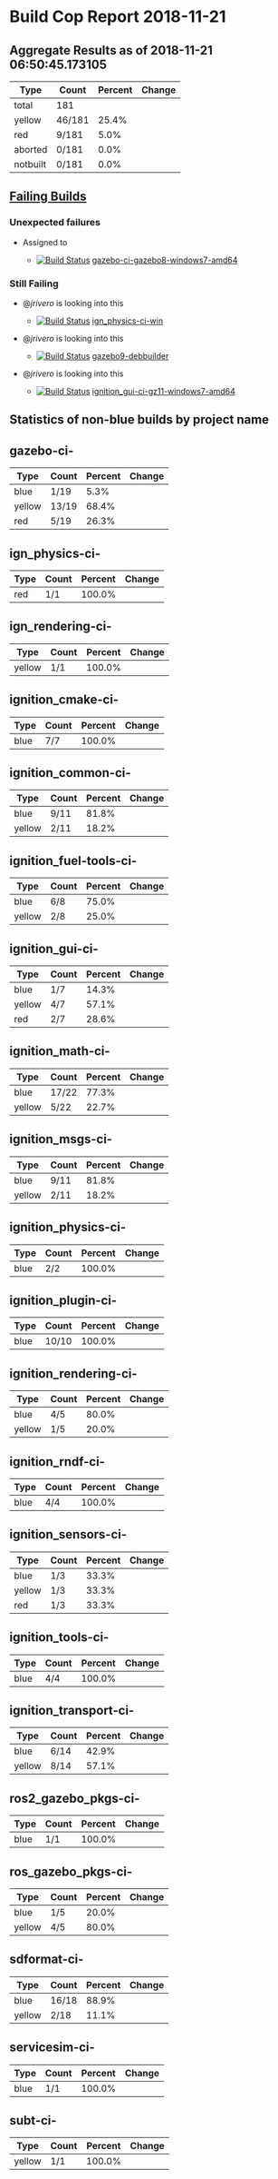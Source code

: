 # Build Cop Report 2018-11-21

## Aggregate Results as of 2018-11-21 06:50:45.173105

| Type | Count | Percent | Change |
|--|--|--|--|
| total | 181 | |  |
| yellow | 46/181 | 25.4% |  |
| red | 9/181 | 5.0% |  |
| aborted | 0/181 | 0.0% |  |
| notbuilt | 0/181 | 0.0% |  |

## [Failing Builds](https://build.osrfoundation.org/view/main/view/BuildCopFail/)


### Unexpected failures


* Assigned to

    * [![Build Status](https://build.osrfoundation.org/job/gazebo-ci-gazebo8-windows7-amd64//badge/icon)](https://build.osrfoundation.org/job/gazebo-ci-gazebo8-windows7-amd64/) [gazebo-ci-gazebo8-windows7-amd64](https://build.osrfoundation.org/job/gazebo-ci-gazebo8-windows7-amd64/)


### Still Failing

* @_jrivero_ is looking into this

    * [![Build Status](https://build.osrfoundation.org/job/ign_physics-ci-win//badge/icon)](https://build.osrfoundation.org/job/ign_physics-ci-win/) [ign_physics-ci-win](https://build.osrfoundation.org/job/ign_physics-ci-win/)

* @_jrivero_ is looking into this

    * [![Build Status](https://build.osrfoundation.org/job/gazebo9-debbuilder//badge/icon)](https://build.osrfoundation.org/job/gazebo9-debbuilder/) [gazebo9-debbuilder](https://build.osrfoundation.org/job/gazebo9-debbuilder/)


* @_jrivero_ is looking into this

    * [![Build Status](https://build.osrfoundation.org/job/ignition_gui-ci-gz11-windows7-amd64//badge/icon)](https://build.osrfoundation.org/job/ignition_gui-ci-gz11-windows7-amd64/) [ignition_gui-ci-gz11-windows7-amd64](https://build.osrfoundation.org/job/ignition_gui-ci-gz11-windows7-amd64/)


## Statistics of non-blue builds by project name


## gazebo-ci-

| Type | Count | Percent | Change |
|--|--|--|--|
| blue | 1/19 | 5.3% |  |
| yellow | 13/19 | 68.4% |  |
| red | 5/19 | 26.3% |  |

## ign_physics-ci-

| Type | Count | Percent | Change |
|--|--|--|--|
| red | 1/1 | 100.0% |  |

## ign_rendering-ci-

| Type | Count | Percent | Change |
|--|--|--|--|
| yellow | 1/1 | 100.0% |  |

## ignition_cmake-ci-

| Type | Count | Percent | Change |
|--|--|--|--|
| blue | 7/7 | 100.0% |  |

## ignition_common-ci-

| Type | Count | Percent | Change |
|--|--|--|--|
| blue | 9/11 | 81.8% |  |
| yellow | 2/11 | 18.2% |  |

## ignition_fuel-tools-ci-

| Type | Count | Percent | Change |
|--|--|--|--|
| blue | 6/8 | 75.0% |  |
| yellow | 2/8 | 25.0% |  |

## ignition_gui-ci-

| Type | Count | Percent | Change |
|--|--|--|--|
| blue | 1/7 | 14.3% |  |
| yellow | 4/7 | 57.1% |  |
| red | 2/7 | 28.6% |  |

## ignition_math-ci-

| Type | Count | Percent | Change |
|--|--|--|--|
| blue | 17/22 | 77.3% |  |
| yellow | 5/22 | 22.7% |  |

## ignition_msgs-ci-

| Type | Count | Percent | Change |
|--|--|--|--|
| blue | 9/11 | 81.8% |  |
| yellow | 2/11 | 18.2% |  |

## ignition_physics-ci-

| Type | Count | Percent | Change |
|--|--|--|--|
| blue | 2/2 | 100.0% |  |

## ignition_plugin-ci-

| Type | Count | Percent | Change |
|--|--|--|--|
| blue | 10/10 | 100.0% |  |

## ignition_rendering-ci-

| Type | Count | Percent | Change |
|--|--|--|--|
| blue | 4/5 | 80.0% |  |
| yellow | 1/5 | 20.0% |  |

## ignition_rndf-ci-

| Type | Count | Percent | Change |
|--|--|--|--|
| blue | 4/4 | 100.0% |  |

## ignition_sensors-ci-

| Type | Count | Percent | Change |
|--|--|--|--|
| blue | 1/3 | 33.3% |  |
| yellow | 1/3 | 33.3% |  |
| red | 1/3 | 33.3% |  |

## ignition_tools-ci-

| Type | Count | Percent | Change |
|--|--|--|--|
| blue | 4/4 | 100.0% |  |

## ignition_transport-ci-

| Type | Count | Percent | Change |
|--|--|--|--|
| blue | 6/14 | 42.9% |  |
| yellow | 8/14 | 57.1% |  |

## ros2_gazebo_pkgs-ci-

| Type | Count | Percent | Change |
|--|--|--|--|
| blue | 1/1 | 100.0% |  |

## ros_gazebo_pkgs-ci-

| Type | Count | Percent | Change |
|--|--|--|--|
| blue | 1/5 | 20.0% |  |
| yellow | 4/5 | 80.0% |  |

## sdformat-ci-

| Type | Count | Percent | Change |
|--|--|--|--|
| blue | 16/18 | 88.9% |  |
| yellow | 2/18 | 11.1% |  |

## servicesim-ci-

| Type | Count | Percent | Change |
|--|--|--|--|
| blue | 1/1 | 100.0% |  |

## subt-ci-

| Type | Count | Percent | Change |
|--|--|--|--|
| yellow | 1/1 | 100.0% |  |